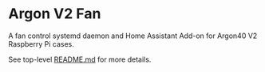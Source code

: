 # Argon V2 Fan

A fan control systemd daemon and Home Assistant Add-on for Argon40 V2 Raspberry Pi cases.

See top-level [README.md](https://github.com/bobozaur/argon-fan/blob/main/README.md) for more details.
